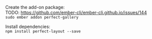 Create the add-on package:  
TODO: https://github.com/ember-cli/ember-cli.github.io/issues/144  
`sudo ember addon perfect-gallery`

Install dependencies:  
`npm install perfect-layout --save`
